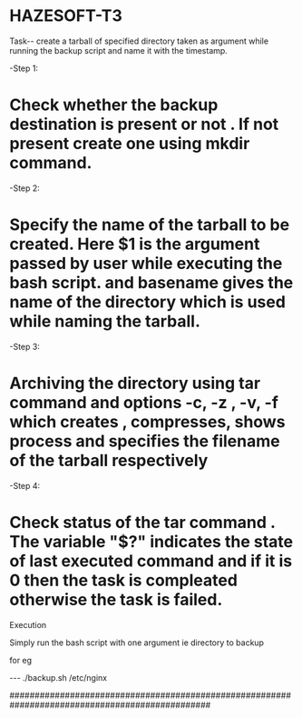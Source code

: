 # HAZESOFT-T3

Task-- create a tarball of specified directory taken as argument while running the backup script and name it with the timestamp.

-Step 1:
# Check whether the backup destination is present or not . If not present create one using mkdir command.

-Step 2:
# Specify the name of the tarball to be created. Here $1 is the argument passed by user while executing the bash script. and basename gives the name of the directory which is used while naming the tarball.

-Step 3:
# Archiving the directory using tar command and options -c, -z , -v, -f which creates , compresses, shows process and specifies the filename of the tarball respectively

-Step 4:
# Check status of the tar command . The variable "$?" indicates the state of last executed command and if it is 0 then the task is compleated otherwise the task is failed.

Execution

Simply run the bash script with one argument ie directory to backup

for eg 

---  ./backup.sh /etc/nginx


################################################################################################



